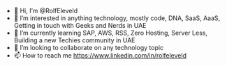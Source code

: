 - 👋 Hi, I’m @RolfEleveld
- 👀 I’m interested in anything technology, mostly code, DNA, SaaS, AaaS, Getting in touch with Geeks and Nerds in UAE
- 🌱 I’m currently learning SAP, AWS, RSS, Zero Hosting, Server Less, Building a new Techies community in UAE
- 💞️ I’m looking to collaborate on any technology topic
- 📫 How to reach me https://www.linkedin.com/in/rolfeleveld

<!---
RolfEleveld/RolfEleveld is a ✨ special ✨ repository because its `README.md` (this file) appears on your GitHub profile.
You can click the Preview link to take a look at your changes.
--->
